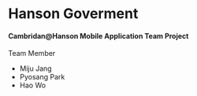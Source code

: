# Hanson Goverment

<h4>Cambridan@Hanson Mobile Application Team Project</h4>
Team Member
<ul>
<li>Miju Jang</li>
<li>Pyosang Park</li>
<li>Hao Wo</li>
</ul>

